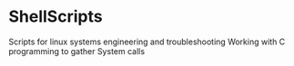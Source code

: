 # ShellScripts
Scripts  for linux systems engineering and troubleshooting
Working with C programming to gather System calls

